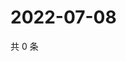 # 2022-07-08

共 0 条

<!-- BEGIN WEIBO -->
<!-- 最后更新时间 Fri Jul 08 2022 19:14:21 GMT+0800 (China Standard Time) -->

<!-- END WEIBO -->
